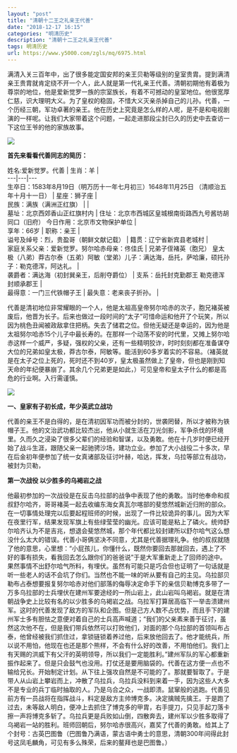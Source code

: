 ```yaml
---
layout: "post"
title: "清朝十二王之礼亲王代善"
date: "2018-12-17 16:15"
categories: "明清历史"
description: "清朝十二王之礼亲王代善"
tags: 明清历史
url: https://www.y5000.com/zgls/mq/6975.html
---
```






满清入关三百年中，出了很多能定国安邦的亲王贝勒等级别的皇室贵胄。提到满清亲王贵胄就肯定绕不开一个人，此人就是第一代礼亲王代善。清朝初期他有着极为尊崇的地位，他是爱新觉罗一族的宗室族长，有着不可撼动的皇室地位。他很宽厚仁慈，识大理明大义。为了皇权的稳固，不惜大义灭亲杀掉自己的儿孙。代善，一个历经三朝，军功卓著的亲王。他在历史上究竟是怎么样的人呢，是不是和电视剧演的一样呢。让我们大家带着这个问题，一起走进那段尘封已久的历史中去查访一下这位王爷的他的家族故事。

![](https://img.y5000.com/uploads/allimg/161212/09213341U-0.jpg)

**首先来看看代善同志的简历：**

姓名:爱新觉罗。代善 |  生肖：羊 |  
---|---|---  
生卒日：1583年8月19日（明万历十一年七月初三）1648年11月25日 （清顺治五年十月十一日） |  星座：狮子座 |  
民族：满族（满洲正红旗） |  |  
墓址：北京西郊香山正红旗村内 |  住址：北京市西城区皇城根南街路西九号酱坊胡同口（旧府） 今日作用：北京市文物保护单位 |  
享年：66岁 |  职称：亲王 |  
谥号及绰号：烈，贵盈哥（朝鲜文献记载） |  籍贯：辽宁省新宾县老城村 |  
家庭关系父亲：爱新觉罗。努尔哈赤母亲：佟佳氏 |  兄弟子侄褚英（胞兄）
皇太极（八弟）莽古尔泰（五弟）阿敏（堂弟）儿子：满达海，岳托，萨哈廉，硕托孙子：勒克德浑，阿达礼。 |  
袭爵者：满达海（初封巽亲王，后削夺爵位） |  支系：岳托封克勤郡王 勒克德浑封顺承郡王 |  
最得意：一门三代铁帽子王 |  最失意：老来丧子折孙。 |  
  
代善是清初地位非常耀眼的一个人，他是太祖高皇帝努尔哈赤的次子，胞兄褚英被废后，他晋为长子。后来也做过一段时间的“太子”可惜命运和他开了个玩笑，所以因为桃色丑闻被政敌拿住把柄。失去了储君之位。但他无疑还是幸运的，因为他是太祖努尔哈赤15个儿子中最长寿的。在那样一个动荡不安的时代里，又摊上努尔哈赤这样一个威严，多疑，强权的父亲，还有一些精明狡诈，时时刻刻都在准备谋夺大位的兄弟如皇太极，莽古尔泰，阿敏等。能活到60多岁着实的不容易。（褚英就是在太子之位上死的，死时还不到40岁，皇太极虽然做上了皇帝，但也是刚到知天命的年纪便暴崩了。其余几个兄弟更是如此，）可见皇帝和皇太子什么的都是高危的行业啊。入行需谨慎。

![](https://img.y5000.com/uploads/allimg/161212/0921333618-1.jpg)

**一、皇家有子初长成，年少英武立战功**

代善的亲王不是白得的，是在清初因军功而被分封的，世袭罔替，所以才被称为铁帽子王。他的文治武功都比较杰出，他从小就生活在刀光剑影，军争杀伐的环境里。久而久之浸染了很多父辈们的经验和智谋，以及勇敢。他在十几岁时便已经开始了战斗生涯，跟随父亲一起驰骋沙场，建功立业。参加了大小战役二十多次，早在后金初年便参加了统一女真诸部及征讨叶赫，哈达，挥发，乌拉等部立有战功，被封为贝勒，

**第一次战役 以少胜多的乌褐岩之战**

他最初参加的一次战役是在反击乌拉部的战争中表现了他的勇敢。当时他奉命和叔叔舒尔哈齐，哥哥褚英一起去收编东海女真瓦尔喀部的斐悠然城新近归附的部众。在一切事情处理完以后要起程班师的时候，出现了一件比较诡异的事儿。因为大军在夜里行军，结果发现军旗上有些绿莹莹的幽光。应该可能是粘上了磷火。统帅舒尔哈齐认为不是吉兆，想退会斐悠然城，那个年代都比较封建所以舒尔哈气这么想没什么太大的错误。代善小哥俩坚决不同意，尤其是代善据理礼争。他的叔叔就随了他的意思，心里想：“小屁孩儿，你懂什么，既然你要回去那就回去，遇上了不好的事有损失，看我回去怎么跟你们的爸爸说”于是大军重新走上了回师的途中。果然事情不出舒尔哈气所料，有埋伏。虽然有可能只是巧合但也证明了一句话就是听一些老人的话不会坑了你们。当然也不能一味的听从要有自己的主见。乌拉部贝勒布占泰想要报复努尔哈赤对他们部落的侮辱决定命手下的亲信贝勒博克多带了一万多乌拉部的士兵埋伏在建州军要途经的一所山岩上，此山岩叫乌褐岩。就是在清朝战争史上比较有名的以少胜多的乌褐岩之战。乌拉军打算居高临下一举击溃建州军。这时的代善发现了敌方的军队和企图。但是己方人数不占优势，而且手下的建州军士多有胆怯之意便对着自己的士兵高声喊道；“我们的父亲素来善于征讨，虽然这次他不在，但是我们带兵依然可以打败他们，对面的那个乌拉部的首领叫布占泰，他曾经被我们抓住过，拿锁链锁着养过他，后来放他回去了。他才能统兵，所以说不用怕，他现在也还是那个熊样，不会有什么好的改善，不用怕他们。我们上有天赐的洪威下有父汗的英明领导，所以我们一定能胜利。”建州军队的军心都重新振作起来了。但是只会鼓气也没用。打仗还是要用脑袋的。代善在这方便一点也不输给兄长。开始制定计划。从下往上强攻自然是不可能的了。那就要智取了。于是带人从山岩上攀岩而上，冲散了乌拉兵，乌拉兵没料到来着一手，因为这些人大多不是专业的兵丁临时抽取的人。乃是乌合之众，一战即溃。鼠窜般的逃跑。代善见前方有一员战将在指挥战斗，料定是敌方主帅博克多。决定擒贼先擒王。于是跑了过去，未等敌人明白，便冲上去抓住了博克多的甲胄，右手提刀，只见手起刀落卡擦一声将博克多斩了。乌拉兵更是兵败如山倒，四散奔去，建州军以少胜多取得了乌褐岩一站的胜利。班师回朝后，努尔哈赤很高兴，嘉奖了代善的勇敢。给其上了个封号：古英巴图鲁（巴图鲁乃满语，蒙古语中勇士的意思，清朝300年间得此封号这凤毛麟角，可见有多么殊荣，后来的鳌拜也是巴图鲁。）
